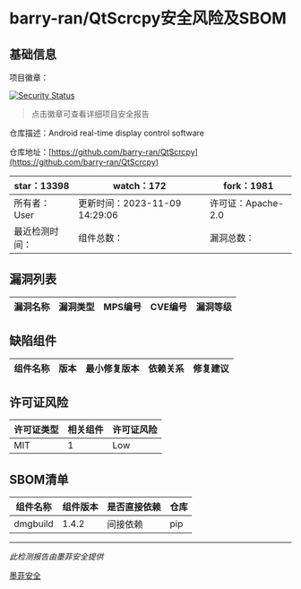 # barry-ran/QtScrcpy安全风险及SBOM

## 基础信息

项目徽章：

[![Security Status](https://www.murphysec.com/platform3/v31/badge/1744057345628889088.svg)](https://www.murphysec.com/console/report/1735723197529018368/1744057345628889088)

> 点击徽章可查看详细项目安全报告

仓库描述：Android real-time display control software

仓库地址：[https://github.com/barry-ran/QtScrcpy](https://github.com/barry-ran/QtScrcpy)

| star：13398 | watch：172 | fork：1981 |
| ----------- | -------------- | ------------ |
| 所有者：User | 更新时间：2023-11-09 14:29:06 | 许可证：Apache-2.0 |
| 最近检测时间： | 组件总数： | 漏洞总数： |




## 漏洞列表

| 漏洞名称 | 漏洞类型 | MPS编号 | CVE编号 | 漏洞等级 |
| ------- | ------ | ------- | ------ | ----- |





## 缺陷组件

| 组件名称 | 版本 | 最小修复版本 | 依赖关系 | 修复建议 |
| -------- | ---- | ------------ | -------- | -------- |





## 许可证风险

| 许可证类型 | 相关组件 | 许可证风险 |
| ---------- | -------- | ---------- |
|MIT|1|Low|




## SBOM清单

| 组件名称 | 组件版本 | 是否直接依赖 | 仓库 |
| -------- | -------- | ------------ | ---- |
|dmgbuild|1.4.2|间接依赖|pip|


------

*此检测报告由墨菲安全提供*

[墨菲安全](www.murphysec.com)